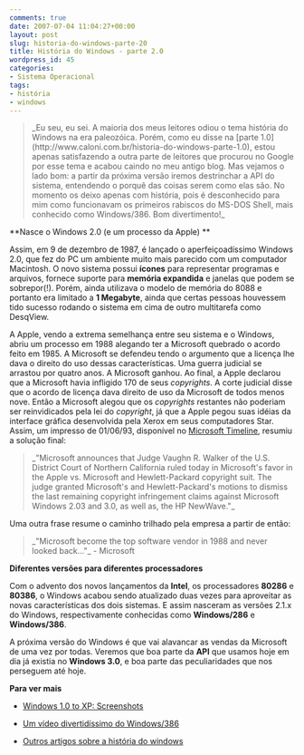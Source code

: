 ```yaml
---
comments: true
date: 2007-07-04 11:04:27+00:00
layout: post
slug: historia-do-windows-parte-20
title: História do Windows - parte 2.0
wordpress_id: 45
categories:
- Sistema Operacional
tags:
- história
- windows
---
```





<blockquote>_Eu seu, eu sei. A maioria dos meus leitores odiou o tema história do Windows na era paleozóica. Porém, como eu disse na [parte 1.0](http://www.caloni.com.br/historia-do-windows-parte-1.0), estou apenas satisfazendo a outra parte de leitores que procurou no Google por esse tema e acabou caindo no meu antigo blog. Mas vejamos o lado bom: a partir da próxima versão iremos destrinchar a API do sistema, entendendo o porquê das coisas serem como elas são. No momento os deixo apenas com história, pois é desconhecido para mim como funcionavam os primeiros rabiscos do MS-DOS Shell, mais conhecido como Windows/386. Bom divertimento!_</blockquote>





<blockquote></blockquote>


**Nasce o Windows 2.0 (e um processo da Apple)
**

Assim, em 9 de dezembro de 1987, é lançado o aperfeiçoadíssimo Windows 2.0, que fez do PC um ambiente muito mais parecido com um computador Macintosh. O novo sistema possui **ícones** para representar programas e arquivos, fornece suporte para **memória expandida** e janelas que podem se sobrepor(!). Porém, ainda utilizava o modelo de memória do 8088 e portanto era limitado a **1 Megabyte**, ainda que certas pessoas houvessem tido sucesso rodando o sistema em cima de outro multitarefa como DesqView.

A Apple, vendo a extrema semelhança entre seu sistema e o Windows, abriu um processo em 1988 alegando ter a Microsoft quebrado o acordo feito em 1985. A Microsoft se defendeu tendo o argumento que a licença lhe dava o direito do uso dessas características. Uma guerra judicial se arrastou por quatro anos. A Microsoft ganhou. Ao final, a Apple declarou que a Microsoft havia infligido 170 de seus _copyrights_. A corte judicial disse que o acordo de licença dava direito de uso da Microsoft de todos menos nove. Então a Microsoft alegou que os _copyrights_ restantes não poderiam ser reinvidicados pela lei do _copyright_, já que a Apple pegou suas idéias da interface gráfica desenvolvida pela Xerox em seus computadores Star. Assim, um impresso de 01/06/93, disponível no [Microsoft Timeline](http://www.thocp.net/companies/microsoft/microsoft_company.htm), resumiu a solução final:


<blockquote>_"Microsoft announces that Judge Vaughn R. Walker of the U.S. District Court of Northern California ruled today in Microsoft's favor in the Apple vs. Microsoft and Hewlett-Packard copyright suit. The judge granted Microsoft's and Hewlett-Packard's motions to dismiss the last remaining copyright infringement claims against Microsoft Windows 2.03 and 3.0, as well as, the HP NewWave."_</blockquote>


Uma outra frase resume o caminho trilhado pela empresa a partir de então:


<blockquote>_"Microsoft become the top software vendor in 1988 and never looked back..."_ - Microsoft</blockquote>


**Diferentes versões para diferentes processadores**

Com o advento dos novos lançamentos da **Intel**, os processadores **80286** e **80386**, o Windows acabou sendo atualizado duas vezes para aproveitar as novas características dos dois sistemas. E assim nasceram as versões 2.1.x do Windows, respectivamente conhecidas como **Windows/286** e **Windows/386**.

A próxima versão do Windows é que vai alavancar as vendas da Microsoft de uma vez por todas. Veremos que boa parte da **API** que usamos hoje em dia já existia no **Windows 3.0**, e boa parte das peculiaridades que nos perseguem até hoje.

**Para ver mais**



	
  * [Windows 1.0 to XP: Screenshots](http://www.infosatellite.com/news/2001/10/a251001windowshistory_screenshots.html)

	
  * [Um vídeo divertidíssimo do Windows/386](http://video.google.com/videoplay?docid=4915875929930836239)

	
  * [Outros artigos sobre a história do windows](http://www.caloni.com.br/search/historia%20do%20windows%20-%20parte)


